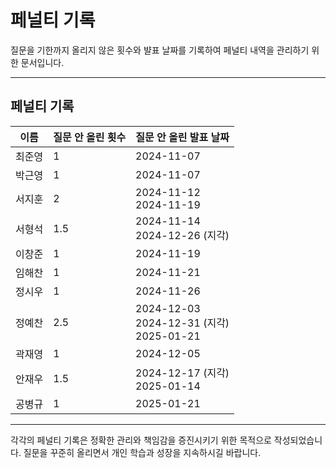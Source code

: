 # 페널티 기록

질문을 기한까지 올리지 않은 횟수와 뱔표 날짜를 기록하여 페널티 내역을 관리하기 위한 문서입니다.

---

## 페널티 기록

| **이름** | **질문 안 올린 횟수** | **질문 안 올린 발표 날짜**                          |
| -------- | --------------------- | --------------------------------------------------- |
| 최준영   | 1                     | 2024-11-07                                          |
| 박근영   | 1                     | 2024-11-07                                          |
| 서지훈   | 2                     | 2024-11-12 <br/> 2024-11-19                         |
| 서형석   | 1.5                   | 2024-11-14 <br/> 2024-12-26 (지각)                  |
| 이창준   | 1                     | 2024-11-19                                          |
| 임해찬   | 1                     | 2024-11-21                                          |
| 정시우   | 1                     | 2024-11-26                                          |
| 정예찬   | 2.5                   | 2024-12-03 <br/> 2024-12-31 (지각) <br/> 2025-01-21 |
| 곽재영   | 1                     | 2024-12-05                                          |
| 안재우   | 1.5                   | 2024-12-17 (지각) <br/> 2025-01-14                  |
| 공병규   | 1                     | 2025-01-21                                          |

---

각각의 페널티 기록은 정확한 관리와 책임감을 증진시키기 위한 목적으로 작성되었습니다.
질문을 꾸준히 올리면서 개인 학습과 성장을 지속하시길 바랍니다.
